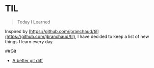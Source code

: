 # TIL
> Today I Learned

Inspired by [https://github.com/jbranchaud/til](https://github.com/jbranchaud/til), I have decided to keep a list of new things I learn every day.

##Git
* [A better git diff](git/diff-so-fancy)

